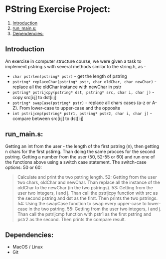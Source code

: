 # PString Exercise Project:  
1. [Introduction](#introduction)  
2. [run_main.s:](#run_main.s)  
3. [Dependencies:](#dependencies)

## Introduction
An exercise in computer structure course, we were given a task to implement pstring.s with several methods similar to the string.h, as -

* `char pstrlen(pstring* pstr)` - get the length of pstring
* `pstring* replaceChar(pstring* pstr, char oldChar, char newChar)` - replace all the oldChar instance with newChar in pstr
* `pstring* pstrijcpy(pstring* dst, pstring* src, char i, char j)` - copy src[i:j] to dst[i:j]
* `pstring* swapCase(pstring* pstr)` - replace all chars cases (a-z or A-Z). From lower-case to upper-case and the opposite
* `int pstrijcmp(pstring* pstr1, pstring* pstr2, char i, char j)` - compare between src[i:j] to dst[i:j]

## run_main.s:
Getting an int from the user - the length of the first pstring (n), then getting n chars for the first pstirng. Than doing the same procces for the second pstring. Getting a number from the user (50, 52-55 or 60) and run one of the functions above using a switch case statement.
The switch-case options:
50 or 60:
> Calculate and print the two pstring length.
52:
> Getting from the user two chars, oldChar and newChar. Than replace all the instance of the oldChar to the newChar (in the two pstrings).
53:
> Getting from the user two integers, i and j. Than call the pstrijcpy function with src as the second pstring and dst as the first. Then prints the two pstrings.
54:
> Using the swapCase function to swap every upper-case to lower-case in the two pstring.
55:
> Getting from the user two integers, i and j. Than call the pstrijcmp function with pstr1 as the first pstring and pstr2 as the second. Then prints the compare result.

## Dependencies:
* MacOS / Linux
* Git
